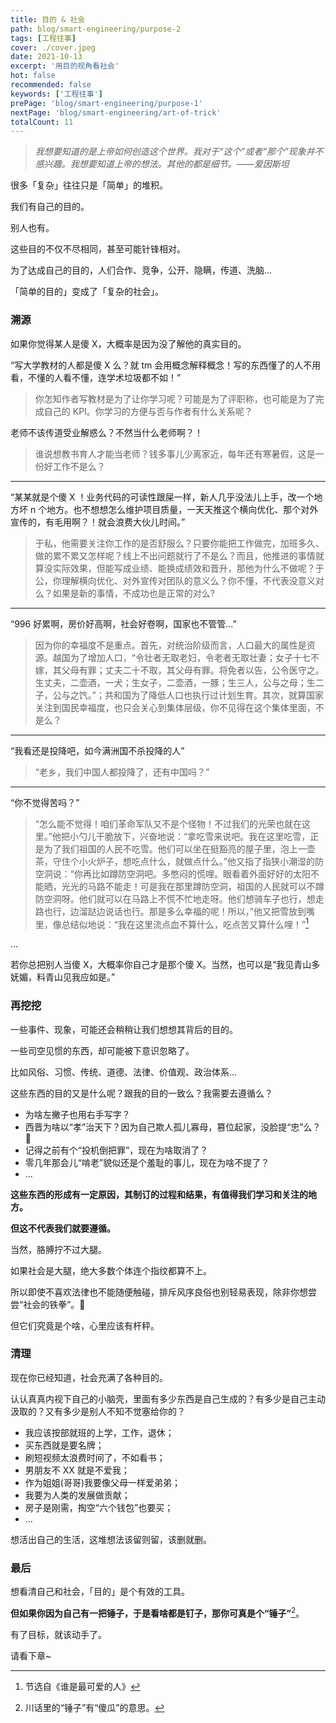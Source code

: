 ```yaml
---
title: 目的 & 社会
path: blog/smart-engineering/purpose-2
tags: [工程往事]
cover: ./cover.jpeg
date: 2021-10-13
excerpt: '用目的视角看社会'
hot: false
recommended: false
keywords: ['工程往事']
prePage: 'blog/smart-engineering/purpose-1'
nextPage: 'blog/smart-engineering/art-of-trick'
totalCount: 11
---
```


> _我想要知道的是上帝如何创造这个世界。我对于“这个”或者“那个”现象并不感兴趣。我想要知道上帝的想法。其他的都是细节。——爱因斯坦_

很多「复杂」往往只是「简单」的堆积。

我们有自己的目的。

别人也有。

这些目的不仅不尽相同，甚至可能针锋相对。

为了达成自己的目的，人们合作、竞争，公开、隐瞒，传道、洗脑...

「简单的目的」变成了「复杂的社会」。

### 溯源

如果你觉得某人是傻 X，大概率是因为没了解他的真实目的。

“写大学教材的人都是傻 X 么？就 tm 会用概念解释概念！写的东西懂了的人不用看，不懂的人看不懂，连学术垃圾都不如！”

> 你怎知作者写教材是为了让你学习呢？可能是为了评职称，也可能是为了完成自己的 KPI。你学习的方便与否与作者有什么关系呢？

老师不该传道受业解惑么？不然当什么老师啊？！

> 谁说想教书育人才能当老师？钱多事儿少离家近，每年还有寒暑假，这是一份好工作不是么？

<hr />

“某某就是个傻 X ！业务代码的可读性跟屎一样，新人几乎没法儿上手，改一个地方坏 n 个地方。也不想想怎么维护项目质量，一天天推这个横向优化、那个对外宣传的，有毛用啊？！就会浪费大伙儿时间。”

> 于私，他需要关注你工作的是否舒服么？只要你能把工作做完，加班多久、做的累不累又怎样呢？线上不出问题就行了不是么？而且，他推进的事情就算没实际效果，但能写成业绩、能换成绩效和晋升，那他为什么不做呢？于公，你理解横向优化、对外宣传对团队的意义么？你不懂，不代表没意义对么？如果是新的事情，不成功也是正常的对么?

<hr />

“996 好累啊，房价好高啊，社会好卷啊，国家也不管管...”

> 因为你的幸福度不是重点。首先，对统治阶级而言，人口最大的属性是资源。越国为了增加人口，“令壮者无取老妇，令老者无取壮妻；女子十七不嫁，其父母有罪；丈夫二十不取，其父母有罪。将免者以告，公令医守之。生丈夫，二壶酒，一犬；生女子，二壶酒，一豚；生三人，公与之母；生二子，公与之饩。”；共和国为了降低人口也执行过计划生育。其次，就算国家关注到国民幸福度，也只会关心到集体层级，你不见得在这个集体里面，不是么？

<hr />

“我看还是投降吧，如今满洲国不杀投降的人”

> “老乡，我们中国人都投降了，还有中国吗？”

<hr />

“你不觉得苦吗？”

> “怎么能不觉得！咱们革命军队又不是个怪物！不过我们的光荣也就在这里。”他把小勺儿干脆放下，兴奋地说：“拿吃雪来说吧。我在这里吃雪，正是为了我们祖国的人民不吃雪。他们可以坐在挺豁亮的屋子里，泡上一壶茶，守住个小火炉子，想吃点什么，就做点什么。”他又指了指狭小潮湿的防空洞说：“你再比如蹲防空洞吧。多憋闷的慌哩。眼看着外面好好的太阳不能晒，光光的马路不能走！可是我在那里蹲防空洞，祖国的人民就可以不蹲防空洞呀。他们就可以在马路上不慌不忙地走呀。他们想骑车子也行，想走路也行，边溜跶边说话也行。那是多么幸福的呢！所以，”他又把雪放到嘴里，像总结似地说：“我在这里流点血不算什么，吃点苦又算什么哩！”[^注1]

...

若你总把别人当傻 X，大概率你自己才是那个傻 X。当然，也可以是“我见青山多妩媚，料青山见我应如是。”

### 再挖挖

一些事件、现象，可能还会稍稍让我们想想其背后的目的。

一些司空见惯的东西，却可能被下意识忽略了。

比如风俗、习惯、传统、道德、法律、价值观、政治体系...

这些东西的目的又是什么呢？跟我的目的一致么？我需要去遵循么？

- 为啥左撇子也用右手写字？
- 西晋为啥以“孝”治天下？因为自己欺人孤儿寡母，篡位起家，没脸提“忠”么？🤣
- 记得之前有个“投机倒把罪”，现在为啥取消了？
- 零几年那会儿“啃老”貌似还是个羞耻的事儿，现在为啥不提了？
- ...

**这些东西的形成有一定原因，其制订的过程和结果，有值得我们学习和关注的地方。**

**但这不代表我们就要遵循。**

当然，胳膊拧不过大腿。

如果社会是大腿，绝大多数个体连个指纹都算不上。

所以即使不喜欢法律也不能随便触碰，排斥风序良俗也别轻易表现，除非你想尝尝“社会的铁拳”。🤪

但它们究竟是个啥，心里应该有杆秤。

### 清理

现在你已经知道，社会充满了各种目的。

认认真真内视下自己的小脑壳，里面有多少东西是自己生成的？有多少是自己主动汲取的？又有多少是别人不知不觉塞给你的？

- 我应该按部就班的上学，工作，退休；
- 买东西就是要名牌；
- 刷短视频太浪费时间了，不如看书；
- 男朋友不 XX 就是不爱我；
- 作为姐姐(哥哥)我要像父母一样爱弟弟；
- 我要为人类的发展做贡献；
- 房子是刚需，掏空“六个钱包”也要买；
- ...

想活出自己的生活，这堆想法该留则留，该删就删。

### 最后

想看清自己和社会，「目的」是个有效的工具。

**但如果你因为自己有一把锤子，于是看啥都是钉子，那你可真是个“锤子”**[^注2]。

有了目标，就该动手了。

请看下章~

[^注1]: 节选自《谁是最可爱的人》
[^注2]: 川话里的“锤子”有“傻瓜”的意思。

<!-- 思考题：“只反贪官，不反皇帝”和“党的理论永远正确，但实施者可能会走偏。”有什么区别？(不要预设答案，不要带有色眼镜看待这个问题) -->
